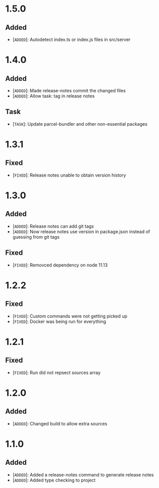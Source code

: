 # 1.5.0

## Added
 * [`ADDED`]: Autodetect index.ts or index.js files in src/server

# 1.4.0

## Added
 * [`ADDED`]: Made release-notes commit the changed files
 * [`ADDED`]: Allow task: tag in release notes

## Task
 * [`TASK`]: Update parcel-bundler and other non-essential packages

# 1.3.1

## Fixed
 * [`FIXED`]: Release notes unable to obtain version history

# 1.3.0

## Added
 * [`ADDED`]: Release notes can add git tags
 * [`ADDED`]: Now release notes use version in package.json instead of guessing from git tags

## Fixed
 * [`FIXED`]: Removced dependency on node 11.13

# 1.2.2

## Fixed
 * [`FIXED`]: Custom commands were not getting picked up
 * [`FIXED`]: Docker was being run for everything

# 1.2.1

## Fixed
 * [`FIXED`]: Run did not repsect sources array

# 1.2.0

## Added
 * [`ADDED`]: Changed build to allow extra sources

# 1.1.0

## Added
 * [`ADDED`]: Added a release-notes command to generate release notes
 * [`ADDED`]: Added type checking to project